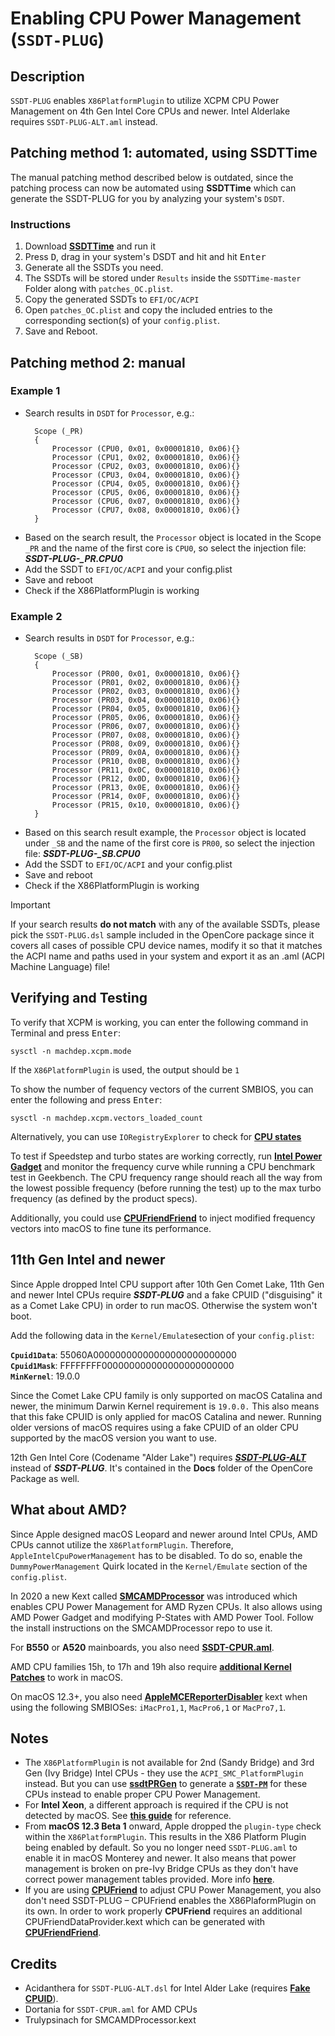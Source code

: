 # Enabling CPU Power Management (`SSDT-PLUG`)

## Description
`SSDT-PLUG` enables `X86PlatformPlugin` to utilize XCPM CPU Power Management on 4th Gen Intel Core CPUs and newer. Intel Alderlake requires `SSDT-PLUG-ALT.aml` instead.

## Patching method 1: automated, using SSDTTime
The manual patching method described below is outdated, since the patching process can now be automated using **SSDTTime** which can generate the SSDT-PLUG for you by analyzing your system's `DSDT`.

### Instructions

1. Download [**SSDTTime**](https://github.com/corpnewt/SSDTTime) and run it
2. Press <kbd>D</kbd>, drag in your system's DSDT and hit and hit <kbd>Enter</kbd>
3. Generate all the SSDTs you need.
4. The SSDTs will be stored under `Results` inside the `SSDTTime-master` Folder along with `patches_OC.plist`.
5. Copy the generated SSDTs to `EFI/OC/ACPI`
6. Open `patches_OC.plist` and copy the included entries to the corresponding section(s) of your `config.plist`.
7. Save and Reboot.

## Patching method 2: manual

### Example 1
- Search results in `DSDT` for `Processor`, e.g.:
	```	asl 
      Scope (_PR)
      {
          Processor (CPU0, 0x01, 0x00001810, 0x06){}
          Processor (CPU1, 0x02, 0x00001810, 0x06){}
          Processor (CPU2, 0x03, 0x00001810, 0x06){}
          Processor (CPU3, 0x04, 0x00001810, 0x06){}
          Processor (CPU4, 0x05, 0x00001810, 0x06){}
          Processor (CPU5, 0x06, 0x00001810, 0x06){}
          Processor (CPU6, 0x07, 0x00001810, 0x06){}
          Processor (CPU7, 0x08, 0x00001810, 0x06){}
      }
	```
- Based on the search result, the `Processor` object is located in the Scope `_PR` and the name of the first core is `CPU0`, so select the injection file: ***SSDT-PLUG-_PR.CPU0***
- Add the SSDT to `EFI/OC/ACPI` and your config.plist
- Save and reboot
- Check if the X86PlatformPlugin is working

### Example 2
- Search results in `DSDT` for `Processor`, e.g.:
	```asl
      Scope (_SB)
      {
          Processor (PR00, 0x01, 0x00001810, 0x06){}
          Processor (PR01, 0x02, 0x00001810, 0x06){}
          Processor (PR02, 0x03, 0x00001810, 0x06){}
          Processor (PR03, 0x04, 0x00001810, 0x06){}
          Processor (PR04, 0x05, 0x00001810, 0x06){}
          Processor (PR05, 0x06, 0x00001810, 0x06){}
          Processor (PR06, 0x07, 0x00001810, 0x06){}
          Processor (PR07, 0x08, 0x00001810, 0x06){}
          Processor (PR08, 0x09, 0x00001810, 0x06){}
          Processor (PR09, 0x0A, 0x00001810, 0x06){}
          Processor (PR10, 0x0B, 0x00001810, 0x06){}
          Processor (PR11, 0x0C, 0x00001810, 0x06){}
          Processor (PR12, 0x0D, 0x00001810, 0x06){}
          Processor (PR13, 0x0E, 0x00001810, 0x06){}
          Processor (PR14, 0x0F, 0x00001810, 0x06){}
          Processor (PR15, 0x10, 0x00001810, 0x06){}
      }
	```
- Based on this search result example, the `Processor` object is located under `_SB` and the name of the first core is `PR00`, so select the injection file: ***SSDT-PLUG-_SB.CPU0***
- Add the SSDT to `EFI/OC/ACPI` and your config.plist
- Save and reboot
- Check if the X86PlatformPlugin is working

>[!IMPORTANT]
>
>If your search results **do not match** with any of the available SSDTs, please pick the `SSDT-PLUG.dsl` sample included in the OpenCore package since it covers all cases of possible CPU device names, modify it so that it matches the ACPI name and paths used in your system and export it as an .aml (ACPI Machine Language) file!

## Verifying and Testing
To verify that XCPM is working, you can enter the following command in Terminal and press <kbd>Enter</kbd>:

`sysctl -n machdep.xcpm.mode`

If the `X86PlatformPlugin` is used, the output should be `1` 

To show the number of fequency vectors of the current SMBIOS, you can enter the following and press <kbd>Enter</kbd>:

`sysctl -n machdep.xcpm.vectors_loaded_count`

Alternatively, you can use `IORegistryExplorer` to check for [**CPU states**](https://github.com/5T33Z0/OC-Little-Translated/blob/main/01_Adding_missing_Devices_and_enabling_Features/CPU_Power_Management/CPU_Power_Management_(SSDT-PLUG)/XCPM_PSTATES.png)

To test if Speedstep and turbo states are working correctly, run [**Intel Power Gadget**](https://www.insanelymac.com/forum/files/file/1056-intel-power-gadget/) and monitor the frequency curve while running a CPU benchmark test in Geekbench. The CPU frequency range should reach all the way from the lowest possible frequency (before running the test) up to the max turbo frequency (as defined by the product specs).

Additionally, you could use [**CPUFriendFriend**](https://github.com/corpnewt/CPUFriendFriend) to inject modified frequency vectors into macOS to fine tune its performance.

## 11th Gen Intel and newer
Since Apple dropped Intel CPU support after 10th Gen Comet Lake, 11th Gen and newer Intel CPUs require ***SSDT-PLUG*** and a fake CPUID ("disguising" it as a Comet Lake CPU) in order to run macOS. Otherwise the system won't boot. 

Add the following data in the `Kernel/Emulate`section of your `config.plist`:

**`Cpuid1Data`**: 55060A00000000000000000000000000 </br>
**`Cpuid1Mask`**: FFFFFFFF000000000000000000000000 </br>
**`MinKernel`**: 19.0.0

Since the Comet Lake CPU family is only supported on macOS Catalina and newer, the minimum Darwin Kernel requirement is `19.0.0.` This also means that this fake CPUID is only applied for macOS Catalina and newer. Running older versions of macOS requires using a fake CPUID of an older CPU supported by the macOS version you want to use.

12th Gen Intel Core (Codename "Alder Lake") requires [***SSDT-PLUG-ALT***](https://github.com/5T33Z0/OC-Little-Translated/blob/main/01_Adding_missing_Devices_and_enabling_Features/CPU_Power_Management/CPU_Power_Management_(SSDT-PLUG)/SSDT-PLUG-ALT.dsl) instead of ***SSDT-PLUG***. It's contained in the **Docs** folder of the OpenCore Package as well.

## What about AMD?
Since Apple designed macOS Leopard and newer around Intel CPUs, AMD CPUs cannot utilize the `X86PlatformPlugin`. Therefore, `AppleIntelCpuPowerManagement` has to be disabled. To do so, enable the `DummyPowerManagement` Quirk located in the `Kernel/Emulate` section of the `config.plist`.

In 2020 a new Kext called [**SMCAMDProcessor**](https://github.com/trulyspinach/SMCAMDProcessor) was introduced which enables CPU Power Management for AMD Ryzen CPUs. It  also allows using AMD Power Gadget and modifying P-States with AMD Power Tool. Follow the install instructions on the SMCAMDProcessor repo to use it.

For **B550** or **A520** mainboards, you also need [**SSDT-CPUR.aml**](https://github.com/dortania/Getting-Started-With-ACPI/blob/master/extra-files/compiled/SSDT-CPUR.aml).

AMD CPU families 15h, to 17h and 19h also require [**additional Kernel Patches**](https://github.com/AMD-OSX/AMD_Vanilla) to work in macOS. 

On macOS 12.3+, you also need [**AppleMCEReporterDisabler**](https://github.com/acidanthera/bugtracker/files/3703498/AppleMCEReporterDisabler.kext.zip) kext when using the following SMBIOSes: `iMacPro1,1`, `MacPro6,1` or `MacPro7,1`.

## Notes
- The `X86PlatformPlugin` is not available for 2nd (Sandy Bridge) and 3rd Gen (Ivy Bridge) Intel CPUs - they use the `ACPI_SMC_PlatformPlugin` instead. But you can use [**ssdtPRGen**](https://github.com/Piker-Alpha/ssdtPRGen.sh) to generate a [**`SSDT-PM`**](https://github.com/5T33Z0/OC-Little-Translated/tree/main/01_Adding_missing_Devices_and_enabling_Features/CPU_Power_Management/CPU_Power_Management_(Legacy)#readme) for these CPUs instead to enable proper CPU Power Management.
- For **Intel Xeon**, a different approach is required if the CPU is not detected by macOS. See [**this guide**](https://www.insanelymac.com/forum/topic/349526-cpu-wrapping-ssdt-cpu-wrap-ssdt-cpur-acpi0007/) for reference.
- From **macOS 12.3 Beta 1** onward, Apple dropped the `plugin-type` check within the `X86PlatformPlugin`. This results in the X86 Platform Plugin being enabled by default. So you no longer need `SSDT-PLUG.aml` to enable it in macOS Monterey and newer. It also means that power management is broken on pre-Ivy Bridge CPUs as they don't have correct power management tables provided. More info [**here**](https://github.com/acidanthera/bugtracker/issues/2013).
- If you are using [**CPUFriend**](https://github.com/acidanthera/CPUFriend) to adjust CPU Power Management, you also don't need SSDT-PLUG – CPUFriend enables the X86PlaformPlugin on its own. In order to work properly **CPUFriend** requires an additional CPUFriendDataProvider.kext which can be generated with [**CPUFriendFriend**](https://github.com/corpnewt/CPUFriendFriend).

## Credits
- Acidanthera for `SSDT-PLUG-ALT.dsl` for Intel Alder Lake (requires [**Fake CPUID**](https://chriswayg.gitbook.io/opencore-visual-beginners-guide/advanced-topics/using-alder-lake#kernel-greater-than-emulate)).
- Dortania for `SSDT-CPUR.aml` for AMD CPUs
- Trulypsinach for SMCAMDProcessor.kext
